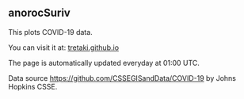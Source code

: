 ## anorocSuriv

This plots COVID-19 data.

You can visit it at: [tretaki.github.io](https://tretaki.github.io/)

The page is automatically updated everyday at 01:00 UTC.

Data source https://github.com/CSSEGISandData/COVID-19 by Johns Hopkins CSSE.